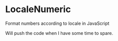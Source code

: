 # LocaleNumeric
Format numbers according to locale in JavaScript

Will push the code when I have some time to spare.

